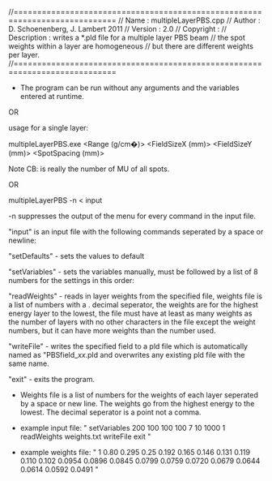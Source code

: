 //============================================================================
// Name        : multipleLayerPBS.cpp
// Author      : D. Schoenenberg, J. Lambert 2011
// Version     : 2.0
// Copyright   :
// Description : writes a *.pld file for a multiple layer PBS beam
//               the spot weights within a layer are homogeneous
//               but there are different weights per layer.
//============================================================================

* The program can be run without any arguments and the variables entered at runtime.

OR

usage for a single layer:

multipleLayerPBS.exe <Range (g/cm�)> <FieldSizeX (mm)> <FieldSizeY (mm)> <SpotSpacing (mm)>  <total MU>

Note CB: <total MU> is really the number of MU of all spots.

OR

multipleLayerPBS -n < input

-n suppresses the output of the menu for every command in the input file.

"input" is an input file with the following commands seperated by a space or newline:

"setDefaults" - sets the values to default

"setVariables" - sets the variables manually, must be followed by a list of 8 numbers for the settings in this order:
		<range> <field size in x> <field size in y> <SOBP width> <spot spacing> <layer spacing> <number of MUs> <number of paintings>

"readWeights" <weight file name> - reads in layer weights from the specified file, weights file is a list of numbers with a . decimal seperator, the weights are for the highest energy layer to the lowest, the file must have at least as many weights as the number of layers with no other characters in the file except the weight numbers, but it can have more weights than the number used.

"writeFile" - writes the specified field to a pld file which is automatically named as "PBSfield_<max energy>_<x size>x<y size>x<SOBP width>_<number of MUs>.pld and overwrites any existing pld file with the same name.

"exit" - exits the program.



* Weights file is a list of numbers for the weights of each layer seperated by a space or new line. The weights go from the highest energy to the lowest. The decimal seperator is a point not a comma.


* example input file:
"
setVariables
200
100
100
100
7
10
1000
1
readWeights
weights.txt
writeFile
exit
"

* example weights file:
"
1
0.80
0.295
0.25
0.192
0.165
0.146
0.131
0.119
0.110
0.102
0.0954
0.0896
0.0845
0.0799
0.0759
0.0720
0.0679
0.0644
0.0614
0.0592
0.0491
"
